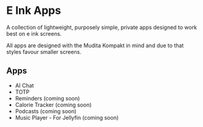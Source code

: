 # E Ink Apps

A collection of lightweight, purposely simple, private apps designed to work best on e ink screens.

All apps are designed with the Mudita Kompakt in mind and due to that styles favour smaller screens.

## Apps

- AI Chat
- TOTP
- Reminders (coming soon)
- Calorie Tracker (coming soon)
- Podcasts (coming soon)
- Music Player - For Jellyfin (coming soon)